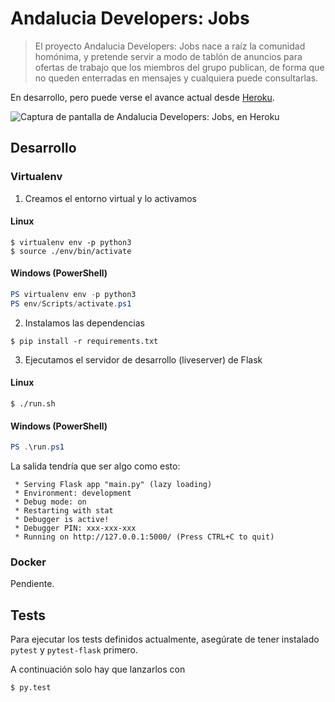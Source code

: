 # Andalucia Developers: Jobs

> El proyecto Andalucia Developers: Jobs nace a raíz la comunidad homónima, y pretende servir a modo de tablón de anuncios para ofertas de trabajo que los miembros del grupo publican, de forma que no queden enterradas en mensajes y cualquiera puede consultarlas.

En desarrollo, pero puede verse el avance actual desde [Heroku](https://ad-jobs.herokuapp.com/).

![Captura de pantalla de Andalucia Developers: Jobs, en Heroku](https://pbs.twimg.com/media/EdtUgrHWoAMhKFv?format=png&name=large)

## Desarrollo

### Virtualenv

1. Creamos el entorno virtual y lo activamos

#### Linux
```shell
$ virtualenv env -p python3
$ source ./env/bin/activate
```

#### Windows (PowerShell)
```powershell
PS virtualenv env -p python3
PS env/Scripts/activate.ps1
```

2. Instalamos las dependencias

```shell
$ pip install -r requirements.txt
```

3. Ejecutamos el servidor de desarrollo (liveserver) de Flask

#### Linux

```shell
$ ./run.sh
```

#### Windows (PowerShell)
```powershell
PS .\run.ps1
```

La salida tendría que ser algo como esto: 

```
 * Serving Flask app "main.py" (lazy loading)
 * Environment: development
 * Debug mode: on
 * Restarting with stat
 * Debugger is active!
 * Debugger PIN: xxx-xxx-xxx
 * Running on http://127.0.0.1:5000/ (Press CTRL+C to quit)
```

### Docker
Pendiente.

## Tests

Para ejecutar los tests definidos actualmente, asegúrate de tener instalado `pytest` y `pytest-flask` primero.

A continuación solo hay que lanzarlos con

```bash
$ py.test
```